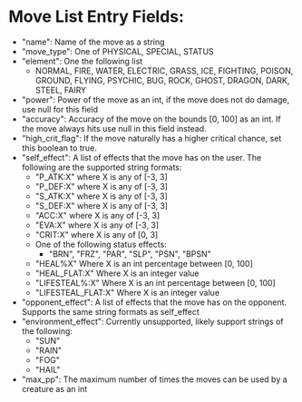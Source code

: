 # Move List Entry Fields:
- "name": Name of the move as a string
- "move_type": One of PHYSICAL, SPECIAL, STATUS
- "element": One the following list
    - NORMAL, FIRE, WATER, ELECTRIC, GRASS, ICE, FIGHTING, POISON, GROUND, FLYING, PSYCHIC, BUG, ROCK, GHOST, DRAGON, DARK, STEEL, FAIRY
- "power": Power of the move as an int, if the move does not do damage, use null for this field 
- "accuracy": Accuracy of the move on the bounds [0, 100] as an int. If the move always hits use null in this field instead.
- "high_crit_flag": If the move naturally has a higher critical chance, set this boolean to true.
- "self_effect": A list of effects that the move has on the user. The following are the supported string formats:
    - "P_ATK:X" where X is any of [-3, 3]
    - "P_DEF:X" where X is any of [-3, 3]
    - "S_ATK:X" where X is any of [-3, 3]
    - "S_DEF:X" where X is any of [-3, 3]
    - "ACC:X" where X is any of [-3, 3]
    - "EVA:X" where X is any of [-3, 3]
    - "CRIT:X" where X is any of [0, 3]
    - One of the following status effects:
        - "BRN", "FRZ", "PAR", "SLP", "PSN", "BPSN"
    - "HEAL%X" Where X is an int percentage between [0, 100]
    - "HEAL_FLAT:X" Where X is an integer value
    - "LIFESTEAL%:X" Where X is an int percentage between [0, 100]
    - "LIFESTEAL_FLAT:X" Where X is an integer value
- "opponent_effect": A list of effects that the move has on the opponent. Supports the same string formats as self_effect
- "environment_effect": Currently unsupported, likely support strings of the following:
    - "SUN"
    - "RAIN"
    - "FOG"
    - "HAIL"
- "max_pp": The maximum number of times the moves can be used by a creature as an int